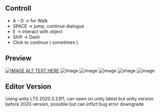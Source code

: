 ## Controll
- A - D -> for Walk
- SPACE -> jump, continue dialogue
- E -> interact with object
- Shift -> Dash
- Click to continue ( sometimes )

## Preview

[![IMAGE ALT TEXT HERE](https://img.youtube.com/vi/YOUTUBE_VIDEO_ID_HERE/0.jpg)](https://youtu.be/7bjifx9u3xE)
![image](https://user-images.githubusercontent.com/45060322/217014309-922186ca-5d74-43d3-b40d-b76ebcb04043.png)
![image](https://user-images.githubusercontent.com/45060322/217014389-f964a5a6-2204-489c-bb31-9514314b6404.png)
![image](https://user-images.githubusercontent.com/45060322/217014449-5a0ddf8b-eeed-42fb-9321-5bb3ffedb407.png)
![image](https://user-images.githubusercontent.com/45060322/217014531-43b5e837-c4c7-46a2-b416-34ce27d0e6ce.png)
![image](https://user-images.githubusercontent.com/45060322/217014602-da8d9cec-1541-479e-9283-2b0a314265fa.png)


## Editor Version
Using unity LTS 2020.3.23f1, can open on unity latest but unity version before 2020 version, possible but can inflict bug error downgrade
